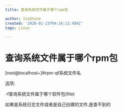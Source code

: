 ```yaml
---
title: 查询系统文件属于哪个rpm包

author: IceStone
created: '2020-01-23T04:16:13.489Z'
tags: Linux

---
```


# 查询系统文件属于哪个rpm包

[root@localhost~]#rpm-qf系统文件名

选项:

-f查询系统文件属于哪个软件包(file)

 
如果是系统日志文件或者是自己创建的文件,是查不到的

